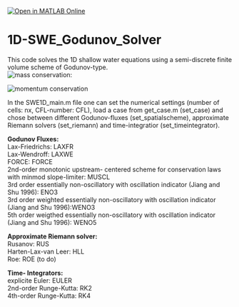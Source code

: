 [![Open in MATLAB Online](https://www.mathworks.com/images/responsive/global/open-in-matlab-online.svg)](https://matlab.mathworks.com/open/github/v1?repo=HSchmieder/1D-SWE_Godunov_Solver&file=https://github.com/HSchmieder/1D-SWE_Godunov_Solver/SWE1D_main.m)

# 1D-SWE_Godunov_Solver

This code solves the 1D shallow water equations using a semi-discrete finite volume scheme of Godunov-type.  
![mass conservation:](https://latex.codecogs.com/svg.image?%5Cfrac%7B%5Cpartial%7D%7B%5Cpartialt%7D+h+%2B+%5Cfrac%7B%5Cpartial%7D%7B%5Cpartial+x%7D+hu+%3D+0)

![momentum conservation](https://latex.codecogs.com/svg.image?%5Cfrac%7B%5Cpartial%7D%7B%5Cpartial+t%7D+hu+%2B+%5Cfrac%7B%5Cpartial%7D%7B%5Cpartial+x%7D%5CBigl%28+hu%5E2+%2B+%5Ctfrac%7B1%7D%7B2%7D%5C%2Cgh%5E2%5CBigr%29+%3D+-gh%5C%2C%5Cfrac%7B%5Cpartial+b%7D%7B%5Cpartial+x%7D+%2B+Sf)

In the SWE1D_main.m file one can set the numerical settings (number of cells: nx, CFL-number: CFL), load a case from get_case.m (set_case) and chose between different Godunov-fluxes (set_spatialscheme), approximate Riemann solvers (set_riemann) and time-integratior (set_timeintegrator).

__Godunov Fluxes:__  
Lax-Friedrichs: LAXFR  
Lax-Wendroff: LAXWE  
FORCE: FORCE  
2nd-order monotonic upstream- centered scheme for conservation laws with minmod slope-limiter: MUSCL  
3rd order essentially non-oscillatory with oscillation indicator (Jiang and Shu 1996): ENO3  
3rd order weighted essentially non-oscillatory with oscillation indicator (Jiang and Shu 1996):WENO3  
5th order weigthed essentially non-oscillatory with oscillation indicator (Jiang and Shu 1996): WENO5  
  
__Approximate Riemann solver:__  
Rusanov: RUS  
Harten-Lax-van Leer: HLL  
Roe: ROE (to do)  

__Time- Integrators:__  
explicite Euler: EULER  
2nd-order Runge-Kutta: RK2  
4th-order Runge-Kutta: RK4
